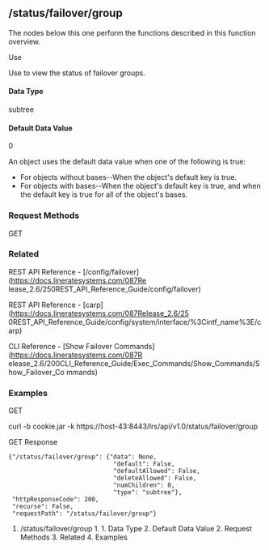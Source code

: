 ## /status/failover/group

The nodes below this one perform the functions described in this function
overview.

Use

Use to view the status of failover groups.

#### Data Type

subtree

#### Default Data Value

0

An object uses the default data value when one of the following is true:

  * For objects without bases--When the object's default key is true.
  * For objects with bases--When the object's default key is true, and when the default key is true for all of the object's bases.

### Request Methods

GET

### Related

REST API Reference - [/config/failover](https://docs.lineratesystems.com/087Re
lease_2.6/250REST_API_Reference_Guide/config/failover)

REST API Reference - [carp](https://docs.lineratesystems.com/087Release_2.6/25
0REST_API_Reference_Guide/config/system/interface/%3Cintf_name%3E/carp)

CLI Reference - [Show Failover Commands](https://docs.lineratesystems.com/087R
elease_2.6/200CLI_Reference_Guide/Exec_Commands/Show_Commands/Show_Failover_Co
mmands)

### Examples

GET

curl -b cookie.jar -k https://host-43:8443/lrs/api/v1.0/status/failover/group

GET Response

    
    {"/status/failover/group": {"data": None,
                                 "default": False,
                                 "defaultAllowed": False,
                                 "deleteAllowed": False,
                                 "numChildren": 0,
                                 "type": "subtree"},
     "httpResponseCode": 200,
     "recurse": False,
     "requestPath": "/status/failover/group"}
    

  1. /status/failover/group
    1.       1. Data Type
      2. Default Data Value
    2. Request Methods
    3. Related
    4. Examples

